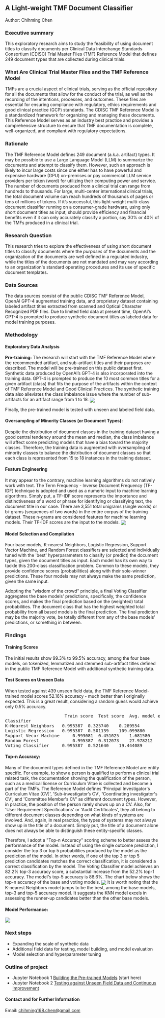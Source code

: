 ## A Light-weight TMF Document Classifier
Author: Chihming Chen
### Executive summary
This exploratory research aims to study the feasibility of using document titles to classify documents per Clinical Data Interchange Standards Consortium (CDISC) Trial Master Files (TMF) Reference Model that defines 249 document types that are collected during clinical trials.
### What Are Clinical Trial Master Files and the TMF Reference Model
TMFs are a crucial aspect of clinical trials, serving as the official repository for all the documents that allow for the conduct of the trial, as well as the recording of the intentions, processes, and outcomes. These files are essential for ensuring compliance with regulatory, ethics requirements and good clinical practice (GCP) standards. The CDISC TMF Reference Model is a standardized framework for organizing and managing these documents. This Reference Model serves as an industry best practice and provides a comprehensive structure to ensure that TMF documentation is complete, well-organized, and compliant with regulatory expectations.
### Rationale
The TMF Reference Model defines 249 document (a.k.a. artifact) types. It may be possible to use a Large Language Model (LLM) to summarize the documents and attempt to classify them. However, such an approach is likely to incur large costs since one either has to have powerful and expensive hardware (GPU) on-premises or pay commercial LLM service providers per token (word) for utilizing their computing power and service. The number of documents produced from a clinical trial can range from hundreds to thousands. For large, multi-center international clinical trials, the total document volume can reach hundreds of thousands of pages or tens of millions of tokens. If it’s successful, this light-weight multi-class document classifier running on a consumer-grade hardware, using only short document titles as input, should provide efficiency and financial benefits even if it can only accurately classify a portion, say 30% or 40% of the TMFs produced in a clinical trial.
### Research Question
This research tries to explore the effectiveness of using short document titles to classify documents where the *purposes* of the documents and the organization of the documents are well defined in a regulated industry, while the titles of the documents are not mandated and may vary according to an organization's standard operating procedures and its use of specific document templates.
### Data Sources
The data sources consist of the public CDISC TMF Reference Model, OpenAI GPT-4 augmented training data, and proprietary dataset containing labeled artifact titles extracted from scanned and Optical Character Recognized PDF files. Due to limited field data at present time, OpenAI’s GPT-4 is prompted to produce synthetic document titles as labeled data for model training purposes.
### Methodology
#### Exploratory Data Analysis
**Pre-training:** The research will start with the TMF Reference Model where the recommended artifact, and sub-artifact titles and their purposes are described. The model will be pre-trained on this public dataset first. Synthetic data produced by OpenAI’s GPT-4 is also incorporated into the training data. GPT-4 is prompted to produce the 10 most common titles for a given artifact (class) that fits the purpose of the artifacts within the context of TMF Reference Model and Good Clinical Practices.  The synthetic training data also alleviates the class imbalance issue where the number of sub-artifacts for an artifact range from 1 to 18. 
<img src="https://github.com/chihming-chen/light-weight-TMF-classifier/blob/main/images/class_imbalance.png"  align='center'>

Finally, the pre-trained model is tested with unseen and labeled field data.

#### Oversampling of Minority Classes (or Document Types):
Despite the distribution of document classes in the training dataset having a good central tendency around the mean and median, the class imbalance will affect some predicting models that have a bias toward the majority classes. Therefore, the training data is augmented with oversampling of minority classes to balance the distribution of document classes so that each class is represented from 15 to 18 instances in the training dataset.
#### Feature Engineering
It may appear to the contrary, machine learning algorithms do not natively work with text. The Term Frequency - Inverse Document Frequency (TF-IDF) technique is adopted and used as a numeric input to machine learning algorithms. Simply put, a TF-IDF score represents the importance and distinctiveness of a word or phrase for identifying or classifying text, the document title in our case. There are 3,551 total unigrams (single words) or bi-grams (sequences of two words) in the entire corpus of the training dataset. These n-grams are considered features for machine learning models. Their TF-IDF scores are the input to the models.
<img src="https://github.com/chihming-chen/light-weight-TMF-classifier/blob/main/images/TF-IDF_distribution.png" align='center'>
#### Model Selection and Compilation
Four base models, K-nearest Neighbors, Logistic Regression, Support Vector Machine, and Random Forest classifiers are selected and individually tuned with the 'best' hyperparameters to classify (or predict) the document types, given the document titles as input. Each model has its own way to tackle this 200-class classification problem. Common to these models, they provide confidence scores (probabilities) along with their sole-winner predictions. These four models may not always make the same prediction,  given the same input. 

Adopting the "wisdom of the crowd" principle, a final Voting Classifier aggregates the base models' predictions, specifically, the confidence scores, and makes the final prediction based on the (weighted) total probabilities. The document class that has the highest weighted total probability from all based models is the final prediction. The final prediction may be the majority vote, be totally different from any of the base models' predictions, or something in between.
### Findings
#### Training Scores
The initial results show 99.3% to 99.5% accuracy, among the four base models, on tokenized, lemmatized and stemmed sub-artifact titles defined in the public TMF Reference Model with additional synthetic training data.

#### Test Scores on Unseen Data
When tested against 439 unseen field data, the TMF Reference Model-trained model scores 52.16% accuracy - much better than I originally expected. This is a great result, considering a random guess would achieve only 0.5% accuracy.  
<pre>
                       Train score	Test score	Avg. model eval time
Classifier			
K-Nearest Neighbors	  0.995387	0.325740	0.289554
Logistic Regression	  0.995387	0.501139	109.099880
Support Vecor Machine	  0.993081	0.451025	1.681580
Random Forest	          0.995387	0.312073	27.978212
Voting Classifier	  0.995387	0.521640	19.444089
</pre>

#### Top-n Accuracy:
Many of the document types defined in the TMF Reference Model are entity specific. For example, to show a person is qualified to perform a clinical trial related task, the documentation showing the qualification of the person, such as a medical license or Curriculum Vitae is collected and become a part of the TMFs. The Reference Model defines 'Principal Investigator's Curriculum Vitae (CV)', 'Sub-investigator’s CV', 'Coordinating investigator's CV', and 'Committee Member's CV' as different document types. However, in practice, the position of the person rarely shows up on a CV. Also, for 'User Requirement Specifications' or 'Audit Certificates', they all belong to different document classes depending on what kinds of systems are involved. And, again, in real practice, the types of systems may not always show up in the title of a document. Simply put, the title of a document alone does not always be able to distinguish these entity-specific classes.

Therefore, I adopt a "Top-n Accuracy" scoring scheme to better assess the performance of the model. Instead of using the single outcome prediction, I consider the top 3 or top 5 probabilities produced by the model as the prediction of the model. In other words, if one of the top 3 or top 5 prediction candidates matches the correct classification, it is considered a correct classification by the model. The Voting Classifier model achieves an 82.2% top-3 accuracy score, a substantial increase from the 52.2% top-1 accuracy. The model's top-5 accuracy is 88.6%. The chart below shows the top-n accuracy of the base and voting models.
<img src="https://github.com/chihming-chen/light-weight-TMF-classifier/blob/main/images/top-n-accuracy.png" align='center'>
It is worth noting that the K-nearest Neighbors model jumps to be the best, among the base models, top-3 and top-5 accuracy model. It suggests the KNN model excels in assessing the runner-up candidates better than the other base models.
#### Model Performance:
<img src="https://github.com/chihming-chen/light-weight-TMF-classifier/blob/main/images/accuracy_vs_time.png" align='center'>

### Next steps
-	Expanding the scale of synthetic data 
-	Additional field data for testing, model building, and model evaluation
-	Model selection and hyperparameter tuning
### Outline of project
- Jupyter Notebook 1 [Building the Pre-trained Models](TMF%20Classifier.ipynb) (start here)
- Jupyter Notebook 2 [Testing against Unseen Field Data and Continuous Improvement](TMF%20Classifier%20Field%20Test.ipynb)

#### Contact and for Further Information
Email: chihming168.chen@gmail.com
